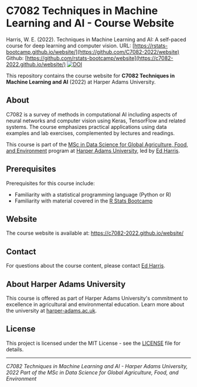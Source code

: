 # C7082 Techniques in Machine Learning and AI - Course Website

Harris, W. E. (2022). Techniques in Machine Learning and AI: A self-paced course for deep learning and computer vision. URL: [https://rstats-bootcamp.github.io/website/](https://github.com/C7082-2022/website) Github: [https://github.com/rstats-bootcamp/website](https://c7082-2022.github.io/website/) [![DOI](https://zenodo.org/badge/551814737.svg)](https://doi.org/10.5281/zenodo.15668514)

This repository contains the course website for **C7082 Techniques in Machine Learning and AI** (2022) at Harper Adams University.

## About

C7082 is a survey of methods in computational AI including aspects of neural networks and computer vision using Keras, TensorFlow and related systems. The course emphasizes practical applications using data examples and lab exercises, complemented by lectures and readings.

This course is part of the [MSc in Data Science for Global Agriculture, Food, and Environment](https://www.harper-adams.ac.uk/courses/postgraduate/201194/data-science-for-global-agriculture-food-and-environment) program at [Harper Adams University](https://www.harper-adams.ac.uk/), led by [Ed Harris](https://www.harper-adams.ac.uk/general/staff/profile/201620/Edwin-Harris/).

## Prerequisites

Prerequisites for this course include:
- Familiarity with a statistical programming language (Python or R)
- Familiarity with material covered in the [R Stats Bootcamp](https://rstats-bootcamp.github.io/website/)

## Website

The course website is available at: https://c7082-2022.github.io/website/

## Contact

For questions about the course content, please contact [Ed Harris](https://www.harper-adams.ac.uk/general/staff/profile/201620/Edwin-Harris/).

## About Harper Adams University

This course is offered as part of Harper Adams University's commitment to excellence in agricultural and environmental education. Learn more about the university at [harper-adams.ac.uk](https://www.harper-adams.ac.uk/).

## License

This project is licensed under the MIT License - see the [LICENSE](LICENSE) file for details.

---

*C7082 Techniques in Machine Learning and AI - Harper Adams University, 2022*
*Part of the MSc in Data Science for Global Agriculture, Food, and Environment*
